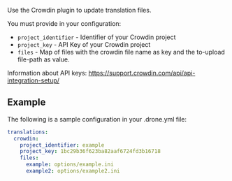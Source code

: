 Use the Crowdin plugin to update translation files.

You must provide in your configuration:

* `project_identifier` - Identifier of your Crowdin project
* `project_key` - API Key of your Crowdin project
* `files` - Map of files with the crowdin file name as key and the to-upload file-path as value.

Information about API keys: https://support.crowdin.com/api/api-integration-setup/
## Example

The following is a sample configuration in your .drone.yml file:

```yaml
translations:
  crowdin:
    project_identifier: example
    project_key: 1bc29b36f623ba82aaf6724fd3b16718
    files:
      example: options/example.ini
      example2: options/example2.ini
```